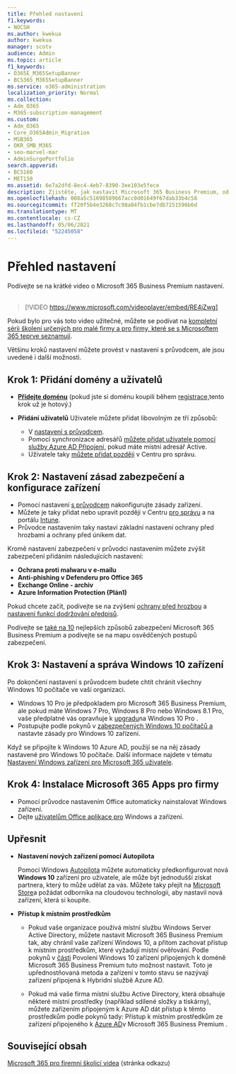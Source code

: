 ```yaml
---
title: Přehled nastavení
f1.keywords:
- NOCSH
ms.author: kwekua
author: kwekua
manager: scotv
audience: Admin
ms.topic: article
f1_keywords:
- O365E_M365SetupBanner
- BCS365_M365SetupBanner
ms.service: o365-administration
localization_priority: Normal
ms.collection:
- Adm_O365
- M365-subscription-management
ms.custom:
- Adm_O365
- Core_O365Admin_Migration
- MSB365
- OKR_SMB_M365
- seo-marvel-mar
- AdminSurgePortfolio
search.appverid:
- BCS160
- MET150
ms.assetid: 6e7a2dfd-8ec4-4eb7-8390-3ee103e5fece
description: Zjistěte, jak nastavit Microsoft 365 Business Premium, od přihlášení k odběru, přidání domény a uživatelů, k nastavení zásad zabezpečení a dalších.
ms.openlocfilehash: 008a5c51698589667acc0d01649f67dab33b4c58
ms.sourcegitcommit: ff20f5b4e3268c7c98a84fb1cbe7db7151596b6d
ms.translationtype: MT
ms.contentlocale: cs-CZ
ms.lasthandoff: 05/06/2021
ms.locfileid: "52245058"
---
```

# <a name="overview-of-setup"></a>Přehled nastavení

Podívejte se na krátké video o Microsoft 365 Business Premium nastavení.<br><br>

> [!VIDEO https://www.microsoft.com/videoplayer/embed/RE4jZwg] 

Pokud bylo pro vás toto video užitečné, můžete se podívat na [kompletní sérii školení určených pro malé firmy a pro firmy, které se s Microsoftem 365 teprve seznamují](../business-video/index.yml).

Většinu kroků nastavení můžete provést v nastavení s průvodcem, ale jsou uvedené i další možnosti.

## <a name="step-1-add-your-domain-and-users"></a>Krok 1: Přidání domény a uživatelů

   - **[Přidejte doménu](set-up.md#add-your-domain-to-personalize-sign-in)** (pokud jste si doménu koupili během [registrace,](sign-up.md)tento krok už je hotový.)

   - **Přidání uživatelů** Uživatele můžete přidat libovolným ze tří způsobů:
        - V [nastavení s průvodcem](set-up.md#add-users-in-the-wizard).
        - Pomocí synchronizace adresářů [můžete přidat uživatele pomocí služby Azure AD Připojení,](../enterprise/set-up-directory-synchronization.md) pokud máte místní adresář Active.
        - Uživatele taky [můžete přidat později](../admin/add-users/add-users.md) v Centru pro správu.
## <a name="step-2-set-up-security-policies-and-configure-devices"></a>Krok 2: Nastavení zásad zabezpečení a konfigurace zařízení 

  - Pomocí nastavení [s průvodcem](set-up.md#protect-your-organization) nakonfigurujte zásady zařízení. 
  - Můžete je taky přidat nebo upravit později v Centru [pro správu](view-policies-and-devices.md) a na portálu [Intune](/intune/tutorial-walkthrough-intune-portal).
  - Průvodce nastavením taky nastaví základní nastavení ochrany před hrozbami a ochrany před únikem dat.
  
  Kromě nastavení zabezpečení v průvodci nastavením můžete zvýšit zabezpečení přidáním následujících nastavení:

- **Ochrana proti malwaru v e-mailu**
- **Anti-phishing v Defenderu pro Office 365**
- **Exchange Online - archiv**
- **Azure Information Protection (Plán1)**

Pokud chcete začít, podívejte se na zvýšení [ochrany před hrozbou](increase-threat-protection.md) a [nastavení funkcí dodržování předpisů](set-up-compliance.md).

Podívejte se [také na 10](/office365/admin/security-and-compliance/secure-your-business-data) nejlepších způsobů zabezpečení Microsoft 365 Business Premium a podívejte se na mapu osvědčených postupů zabezpečení.

## <a name="step-3-set-up-and-manage-windows-10-devices"></a>Krok 3: Nastavení a správa Windows 10 zařízení

Po dokončení nastavení s průvodcem budete chtít chránit všechny Windows 10 počítače ve vaší organizaci.
  
- Windows 10 Pro je předpokladem [](pre-requisites-for-data-protection.md) pro Microsoft 365 Business Premium, ale pokud máte Windows 7 Pro, Windows 8 Pro nebo Windows 8.1 Pro, vaše předplatné vás opravňuje k [upgradu](./upgrade-to-windows-pro-creators-update.md)na Windows 10 Pro .
- Postupujte podle pokynů v [zabezpečených Windows 10 počítačů a](secure-win-10-pcs.md) nastavte zásady pro Windows 10 zařízení.

Když se připojíte k Windows 10 Azure AD, použijí se na něj zásady nastavené pro Windows 10 počítače. Další informace najdete v tématu [Nastavení Windows zařízení pro Microsoft 365 uživatele](set-up-windows-devices.md).

## <a name="step-4-install-microsoft-365-apps-for-business"></a>Krok 4: Instalace Microsoft 365 Apps pro firmy
- Pomocí průvodce nastavením Office automaticky nainstalovat Windows zařízení. [](set-up.md#deploy-office-365-client-apps)
- Dejte [uživatelům Office aplikace pro](/office365/admin/setup/install-applications) Windows a zařízení.
     
## <a name="advanced"></a>Upřesnit
- **Nastavení nových zařízení pomocí Autopilota**
            
     Pomocí Windows [Autopilota](add-autopilot-devices-and-profile.md) můžete automaticky předkonfigurovat nová **Windows 10** zařízení pro uživatele, ale může [](https://www.microsoft.com/solution-providers/search) být jednodušší získat partnera, který to může udělat za vás. Můžete taky přejít na [Microsoft Store](https://go.microsoft.com/fwlink/?linkid=874598)a požádat odborníka na cloudovou technologii, aby nastavil nová zařízení, která si koupíte.

- **Přístup k místním prostředkům**

     - Pokud vaše organizace používá místní službu Windows Server Active Directory, můžete nastavit Microsoft 365 Business Premium tak, aby chránil vaše zařízení Windows 10, a přitom zachovat přístup k místním prostředkům, které vyžadují místní ověřování. Podle pokynů v [části](manage-windows-devices.md) Povolení Windows 10 zařízení připojených k doméně Microsoft 365 Business Premium tuto možnost nastavit. Toto je upřednostňovaná metoda a zařízení v tomto stavu se nazývají zařízení připojená k Hybridní službě Azure AD.

    - Pokud má vaše firma místní službu Active Directory, která obsahuje některé místní prostředky (například sdílené složky a tiskárny), můžete zařízením připojeným k Azure AD dát přístup k těmto prostředkům podle pokynů tady: Přístup k místním prostředkům ze zařízení připojeného k [Azure AD](access-resources.md)v Microsoft 365 Business Premium .

## <a name="related-content"></a>Související obsah

[Microsoft 365 pro firemní školicí videa](../business-video/index.yml) (stránka odkazu)
